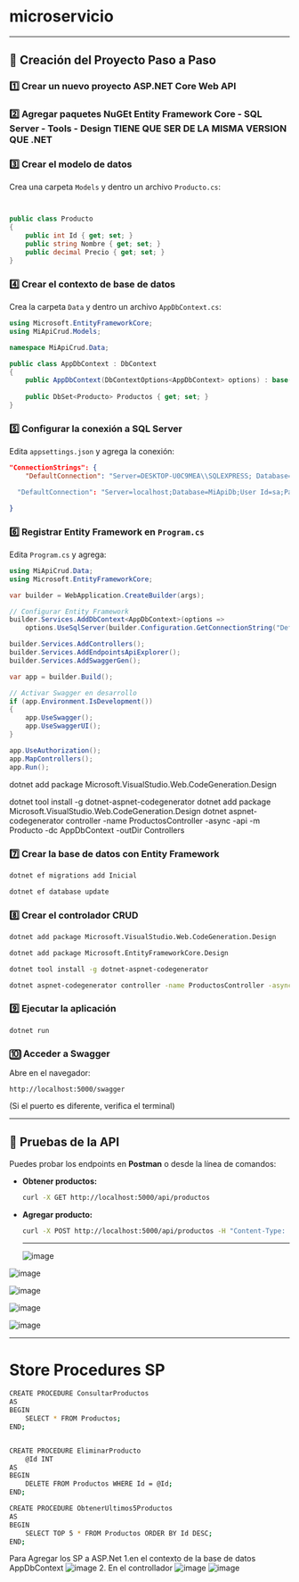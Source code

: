 # microservicio

----


## 🚀 Creación del Proyecto Paso a Paso

### 1️⃣ Crear un nuevo proyecto ASP.NET Core Web API


### 2️⃣ Agregar paquetes NuGEt Entity Framework Core  -  SQL Server -  Tools  - Design TIENE QUE SER DE LA MISMA VERSION QUE .NET 


### 3️⃣ Crear el modelo de datos
Crea una carpeta `Models` y dentro un archivo `Producto.cs`:

```csharp


public class Producto
{
    public int Id { get; set; }
    public string Nombre { get; set; }
    public decimal Precio { get; set; }
}
```

### 4️⃣ Crear el contexto de base de datos
Crea la carpeta `Data` y dentro un archivo `AppDbContext.cs`:

```csharp
using Microsoft.EntityFrameworkCore;
using MiApiCrud.Models;

namespace MiApiCrud.Data;

public class AppDbContext : DbContext
{
    public AppDbContext(DbContextOptions<AppDbContext> options) : base(options) {}
    
    public DbSet<Producto> Productos { get; set; }
}
```

### 5️⃣ Configurar la conexión a SQL Server
Edita `appsettings.json` y agrega la conexión:

```json
"ConnectionStrings": {
    "DefaultConnection": "Server=DESKTOP-U0C9MEA\\SQLEXPRESS; Database=microserviciosDB; Trusted_Connection=True; TrustServerCertificate=True"

  "DefaultConnection": "Server=localhost;Database=MiApiDb;User Id=sa;Password=TuContraseña;"

}
```

### 6️⃣ Registrar Entity Framework en `Program.cs`
Edita `Program.cs` y agrega:

```csharp
using MiApiCrud.Data;
using Microsoft.EntityFrameworkCore;

var builder = WebApplication.CreateBuilder(args);

// Configurar Entity Framework
builder.Services.AddDbContext<AppDbContext>(options =>
    options.UseSqlServer(builder.Configuration.GetConnectionString("DefaultConnection")));

builder.Services.AddControllers();
builder.Services.AddEndpointsApiExplorer();
builder.Services.AddSwaggerGen();

var app = builder.Build();

// Activar Swagger en desarrollo
if (app.Environment.IsDevelopment())
{
    app.UseSwagger();
    app.UseSwaggerUI();
}

app.UseAuthorization();
app.MapControllers();
app.Run();
```

dotnet add package Microsoft.VisualStudio.Web.CodeGeneration.Design

dotnet tool install -g dotnet-aspnet-codegenerator
dotnet add package Microsoft.VisualStudio.Web.CodeGeneration.Design
dotnet aspnet-codegenerator controller -name ProductosController -async -api -m Producto -dc AppDbContext -outDir Controllers



### 7️⃣ Crear la base de datos con Entity Framework
```sh
dotnet ef migrations add Inicial

dotnet ef database update
```

### 8️⃣ Crear el controlador CRUD
```sh
dotnet add package Microsoft.VisualStudio.Web.CodeGeneration.Design

dotnet add package Microsoft.EntityFrameworkCore.Design

dotnet tool install -g dotnet-aspnet-codegenerator

dotnet aspnet-codegenerator controller -name ProductosController -async -api -m Producto -dc AppDbContext -outDir Controllers
```

### 9️⃣ Ejecutar la aplicación
```sh
dotnet run
```

### 🔟 Acceder a Swagger
Abre en el navegador:
```
http://localhost:5000/swagger
```
(Si el puerto es diferente, verifica el terminal)

---

## 🧪 Pruebas de la API
Puedes probar los endpoints en **Postman** o desde la línea de comandos:

- **Obtener productos:**
  ```sh
  curl -X GET http://localhost:5000/api/productos
  ```

- **Agregar producto:**
  ```sh
  curl -X POST http://localhost:5000/api/productos -H "Content-Type: application/json" -d '{"nombre":"Laptop", "precio": 999.99}'
  ```


  -----------------------------


  ![image](https://github.com/user-attachments/assets/6f33323a-798a-44f9-9331-4561eccaba69)

![image](https://github.com/user-attachments/assets/57f3b6cc-3518-441d-8bc0-737aeaa124ad)

![image](https://github.com/user-attachments/assets/d619ec68-b6a4-40c2-ad7c-dc51c8d08456)

![image](https://github.com/user-attachments/assets/170f9084-777e-4614-9ebc-d037684d23ac)

![image](https://github.com/user-attachments/assets/86775532-ed84-4a47-b823-aad399c74501)


---------------------------
# Store Procedures SP

```sh
CREATE PROCEDURE ConsultarProductos
AS
BEGIN
    SELECT * FROM Productos;
END;
```

```sh

CREATE PROCEDURE EliminarProducto
    @Id INT
AS
BEGIN
    DELETE FROM Productos WHERE Id = @Id;
END;
```

```sh
CREATE PROCEDURE ObtenerUltimos5Productos
AS
BEGIN
    SELECT TOP 5 * FROM Productos ORDER BY Id DESC;
END;
```


Para Agregar los SP a ASP.Net
1.en el contexto de la base de datos AppDbContext
![image](https://github.com/user-attachments/assets/e290532e-477a-46ad-986c-ad695a94ad54)
2. En el controllador
![image](https://github.com/user-attachments/assets/8b0e9537-1bfb-4873-9940-4265e293ae59)
![image](https://github.com/user-attachments/assets/6c8bebe5-34f8-456c-8f16-6aa59beeb9a2)




